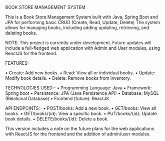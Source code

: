 BOOK STORE MANAGEMENT SYSTEM

This is a Book Store Management System built with Java, Spring Boot and JPA for performing basic CRUD (Create, Read, Update, Delete) The system allows for managing books, including adding updating, retrieving, and deleting books.

NOTE: This project is currently under development. Future updates will include a full-fledged web application with Admin and User modules, using ReactJS for the frontend.

FEATURES:-

•	Create: Add new books.
•	Read: View all or individual books.
•	Update: Modify book details.
•	Delete: Remove books from inventory.

TECHNOLOGIES USED:-
•	Programming Language:  Java
•	Framework: Spring boot
•	Persistence: JPA (Java Persistence API)
•	Database: MySQL (Relational Database)
•	Frontend (future): ReactJS

API ENDPOINTS:-
•	POST/books: Add a new book.
•	GET/books: View all books.
•	GET/books/{id}: View a specific book.
•	PUT/books/{id}: Update book details.
•	DELETE/books/{id}: Delete a book.

This version includes a note on the future plans for the web applications with ReactJS for the frontend and the addition of admin/user modules.
